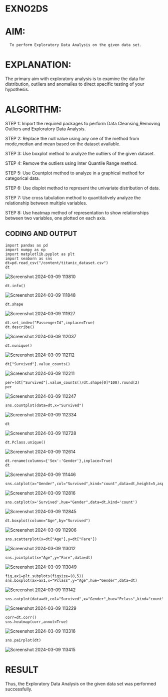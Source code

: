 # EXNO2DS
# AIM:
      To perform Exploratory Data Analysis on the given data set.
      
# EXPLANATION:
  The primary aim with exploratory analysis is to examine the data for distribution, outliers and anomalies to direct specific testing of your hypothesis.
  
# ALGORITHM:
STEP 1: Import the required packages to perform Data Cleansing,Removing Outliers and Exploratory Data Analysis.

STEP 2: Replace the null value using any one of the method from mode,median and mean based on the dataset available.

STEP 3: Use boxplot method to analyze the outliers of the given dataset.

STEP 4: Remove the outliers using Inter Quantile Range method.

STEP 5: Use Countplot method to analyze in a graphical method for categorical data.

STEP 6: Use displot method to represent the univariate distribution of data.

STEP 7: Use cross tabulation method to quantitatively analyze the relationship between multiple variables.

STEP 8: Use heatmap method of representation to show relationships between two variables, one plotted on each axis.

## CODING AND OUTPUT
```
import pandas as pd
import numpy as np
import matplotlib.pyplot as plt
import seaborn as sns
dt=pd.read_csv("/content/titanic_dataset.csv")
dt
```

![Screenshot 2024-03-09 113810](https://github.com/Anusharonselva/EXNO2DS/assets/119405600/a4c59ae2-f1ac-45d7-8558-829f53ae0c99)
```
dt.info()
```
![Screenshot 2024-03-09 111848](https://github.com/Anusharonselva/EXNO2DS/assets/119405600/51c81a95-0ce4-43e9-869b-49ad5f6b5a72)
```
dt.shape
```
![Screenshot 2024-03-09 111927](https://github.com/Anusharonselva/EXNO2DS/assets/119405600/6ba66330-6491-4e5d-9ce7-dc825acfab99)

```
dt.set_index("PassengerId",inplace=True)
dt.describe()
```
![Screenshot 2024-03-09 112037](https://github.com/Anusharonselva/EXNO2DS/assets/119405600/7f84a707-b51b-474b-a9c8-e193aab04b63)
```
dt.nunique()
```
![Screenshot 2024-03-09 112112](https://github.com/Anusharonselva/EXNO2DS/assets/119405600/cde13e60-8796-4976-b6ba-c4440c2d9eb3)
```
dt["Survived"].value_counts()
```
![Screenshot 2024-03-09 112211](https://github.com/Anusharonselva/EXNO2DS/assets/119405600/b84327bd-7782-4cf3-8fe7-e18d68ea92c7)
```
per=(dt["Survived"].value_counts()/dt.shape[0]*100).round(2)
per
```
![Screenshot 2024-03-09 112247](https://github.com/Anusharonselva/EXNO2DS/assets/119405600/b641e117-f0da-4d64-a886-8964a4e91122)
```
sns.countplot(data=dt,x="Survived")
```
![Screenshot 2024-03-09 112334](https://github.com/Anusharonselva/EXNO2DS/assets/119405600/a59d025d-9c1d-47c2-aaf2-874ef46924ad)
```
dt
```
![Screenshot 2024-03-09 112728](https://github.com/Anusharonselva/EXNO2DS/assets/119405600/f0c27766-b897-4993-959d-6c1b7f24f751)
```
dt.Pclass.unique()
```
![Screenshot 2024-03-09 112614](https://github.com/Anusharonselva/EXNO2DS/assets/119405600/406e9fde-ecd5-408a-89de-aad0e3da762a)
```
dt.rename(columns={'Sex':'Gender'},inplace=True)
dt
```
![Screenshot 2024-03-09 111446](https://github.com/Anusharonselva/EXNO2DS/assets/119405600/f4d4558c-b01e-45aa-b0a9-15e5c6a8177f)
```
sns.catplot(x="Gender",col="Survived",kind="count",data=dt,height=5,aspect=.7)
```
![Screenshot 2024-03-09 112816](https://github.com/Anusharonselva/EXNO2DS/assets/119405600/37c1872f-3165-4c94-8ab4-13e5b8eb0b17)
```
sns.catplot(x='Survived',hue="Gender",data=dt,kind='count')
```
![Screenshot 2024-03-09 112845](https://github.com/Anusharonselva/EXNO2DS/assets/119405600/64b8ea04-9d73-4022-a273-d69d1b8156ee)
```
dt.boxplot(column="Age",by="Survived")
```
![Screenshot 2024-03-09 112906](https://github.com/Anusharonselva/EXNO2DS/assets/119405600/a38de3af-ff5e-4cc0-b895-528e04069548)
```
sns.scatterplot(x=dt["Age"],y=dt["Fare"])
```
![Screenshot 2024-03-09 113012](https://github.com/Anusharonselva/EXNO2DS/assets/119405600/03e6b815-fb07-431b-b8dc-97a5ac4ea7e3)
```
sns.jointplot(x="Age",y="Fare",data=dt)
```
![Screenshot 2024-03-09 113049](https://github.com/Anusharonselva/EXNO2DS/assets/119405600/705d311f-7324-4220-9a5c-87da77f82b73)
```
fig,ax1=plt.subplots(figsize=(8,5))
sns.boxplot(ax=ax1,x="Pclass",y="Age",hue="Gender",data=dt)
```
![Screenshot 2024-03-09 113142](https://github.com/Anusharonselva/EXNO2DS/assets/119405600/5e822a5e-a656-4eed-8af4-e060aa2fb47c)

```
sns.catplot(data=dt,col="Survived",x="Gender",hue="Pclass",kind="count")
```
![Screenshot 2024-03-09 113229](https://github.com/Anusharonselva/EXNO2DS/assets/119405600/b26290b1-f119-4ec1-9f7b-9c24b176d005)
```
corr=dt.corr()
sns.heatmap(corr,annot=True)
```
![Screenshot 2024-03-09 113316](https://github.com/Anusharonselva/EXNO2DS/assets/119405600/779b325d-97d0-49ad-ba59-d9ceedd0dd1b)
```
sns.pairplot(dt)
```
![Screenshot 2024-03-09 113415](https://github.com/Anusharonselva/EXNO2DS/assets/119405600/b5ca2152-7f38-47a0-8cef-121951f80d18)


# RESULT
   Thus, the Exploratory Data Analysis on the given data set was performed successfully. 
